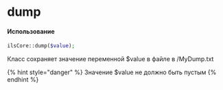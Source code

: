 # dump

#### Использование

```php
ilsCore::dump($value);
```

Класс сохраняет значение переменной $value в файле в /MyDump.txt 

{% hint style="danger" %}
Значение $value не должно быть пустым
{% endhint %}



